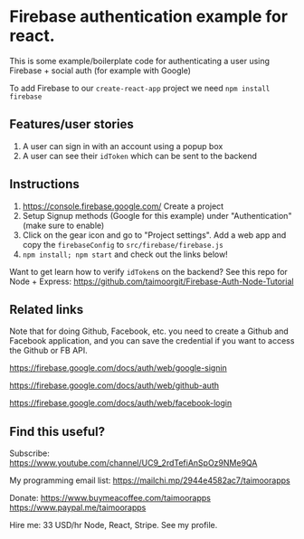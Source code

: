 # Firebase authentication example for react.

This is some example/boilerplate code for authenticating a user using Firebase + social auth (for example with Google)

To add Firebase to our `create-react-app` project we need `npm install firebase`

## Features/user stories

1. A user can sign in with an account using a popup box 
2. A user can see their `idToken` which can be sent to the backend

## Instructions

1. https://console.firebase.google.com/ Create a project
2. Setup Signup methods (Google for this example) under "Authentication" (make sure to enable)
3. Click on the gear icon and go to "Project settings". Add a web app and copy the `firebaseConfig` to `src/firebase/firebase.js`
4. `npm install; npm start` and check out the links below!

Want to get learn how to verify `idToken`s on the backend? See this repo for Node + Express: https://github.com/taimoorgit/Firebase-Auth-Node-Tutorial

## Related links

Note that for doing Github, Facebook, etc. you need to create a Github and Facebook application, and you can save the credential if you want to access the Github or FB API.

https://firebase.google.com/docs/auth/web/google-signin

https://firebase.google.com/docs/auth/web/github-auth

https://firebase.google.com/docs/auth/web/facebook-login

## Find this useful?

Subscribe: https://www.youtube.com/channel/UC9_2rdTefiAnSpOz9NMe9QA

My programming email list: https://mailchi.mp/2944e4582ac7/taimoorapps

Donate: https://www.buymeacoffee.com/taimoorapps https://www.paypal.me/taimoorapps

Hire me: 33 USD/hr Node, React, Stripe. See my profile.
